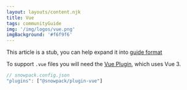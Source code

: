 ```yaml
---
layout: layouts/content.njk
title: Vue
tags: communityGuide
img: '/img/logos/vue.png'
imgBackground: '#f6f9f6'
---
```


<div class="stub">
This article is a stub, you can help expand it into <a href="https://documentation.divio.com/how-to-guides/">guide format</a>
</div>

To support `.vue` files you will need the [Vue Plugin](https://github.com/snowpackjs/snowpack/tree/main/plugins/plugin-vue), which uses Vue 3.

```js
// snowpack.config.json
"plugins": ["@snowpack/plugin-vue"]
```
